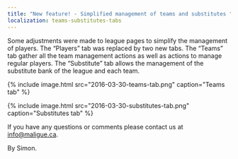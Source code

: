 ```yaml
---
title: "New feature! - Simplified management of teams and substitutes "
localization: teams-substitutes-tabs
---
```

Some adjustments were made to league pages to simplify the management of players. The “Players” tab was replaced by two new tabs. The “Teams” tab gather all the team management actions as well as actions to manage regular players. The “Substitute” tab allows the management of the substitute bank of the league and each team.

{% include image.html src="2016-03-30-teams-tab.png" caption="Teams tab" %}

{% include image.html src="2016-03-30-substitutes-tab.png" caption="Substitutes tab" %}

If you have any questions or comments please contact us at [info@maligue.ca](mailto:info@maligue.ca).

By Simon.
